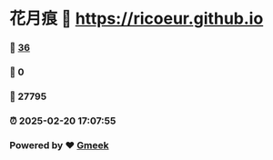 # 花月痕 :link: https://ricoeur.github.io 
### :page_facing_up: [36](https://ricoeur.github.io/tag.html) 
### :speech_balloon: 0 
### :hibiscus: 27795 
### :alarm_clock: 2025-02-20 17:07:55 
### Powered by :heart: [Gmeek](https://github.com/Meekdai/Gmeek)
